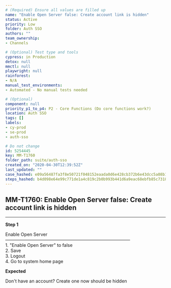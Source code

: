 ```yaml
---
# (Required) Ensure all values are filled up
name: "Enable Open Server false: Create account link is hidden"
status: Active
priority: Low
folder: Auth SSO
authors: ""
team_ownership: 
- Channels

# (Optional) Test type and tools
cypress: in Production
detox: null
mmctl: null
playwright: null
rainforest: 
- N/A
manual_test_environments: 
- Automated - No manual tests needed

# (Optional)
component: null
priority_p1_to_p4: P2 - Core Functions (Do core functions work?)
location: Auth SSO
tags: []
labels: 
- cy-prod
- se-prod
- auth-sso

# Do not change
id: 5254445
key: MM-T1760
folder_path: suite/auth-sso
created_on: "2020-04-30T12:39:52Z"
last_updated: ""
case_hashed: e09a56487fa3f8e50721f048152eaada0d6e428cb372b6e43dcc5a08b1695d26f72119cf105d85637cea88350d127c80
steps_hashed: b4d098e64e99c771de1a4c819c2b0b993b441d6a9eac68ebfb85c73188e10554135f85434ae37287dc42b3771932fd29
---
```


## MM-T1760: Enable Open Server false: Create account link is hidden

---

**Step 1**

Enable Open Server\
————————————————————————————\
1\. "Enable Open Server" to false\
2\. Save\
3\. Logout\
4\. Go to system home page

**Expected**

Don't have an account? Create one now should be hidden
